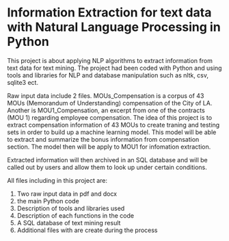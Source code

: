 # Information Extraction for text data with Natural Language Processing in Python

This project is about applying NLP algorithms to extract information from text data for text mining. The project had been coded with Python and using tools and libraries for NLP and database manipulation such as nltk, csv, sqlite3 ect.

Raw input data include 2 files. MOUs_Compensation is a corpus of 43 MOUs (Memorandum of Understanding) compensation of the City of LA. Another is MOU1_Compensation, an excerpt from one of the contracts (MOU 1) regarding employee compensation. The idea of this project is to extract compensation information of 43 MOUs to create traning and testing sets in order to build up a machine learning model. This model will be able to extract and summarize the bonus information from compensation section. The model then will be apply to MOU1 for infomation extraction. 

Extracted information will then archived in an SQL database and will be called out by users and allow them to look up under certain conditions.

All files including in this project are:
1. Two raw input data in pdf and docx
2. the main Python code
3. Description of tools and libraries used
4. Description of each functions in the code
5. A SQL database of text mining result
6. Additional files with are create during the process 
